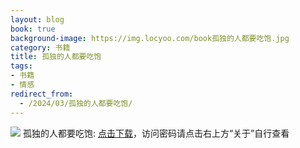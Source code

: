 ```yaml
---
layout: blog
book: true
background-image: https://img.locyoo.com/book孤独的人都要吃饱.jpg
category: 书籍
title: 孤独的人都要吃饱
tags:
- 书籍
- 情感
redirect_from:
  - /2024/03/孤独的人都要吃饱/
---
```

![](https://img.locyoo.com/book孤独的人都要吃饱.jpg)
孤独的人都要吃饱: <a name = "ref1" href="https://url18.ctfile.com/f/50983618-1319973355-7d640d?p=3619">点击下载</a>，访问密码请点击右上方“关于”自行查看